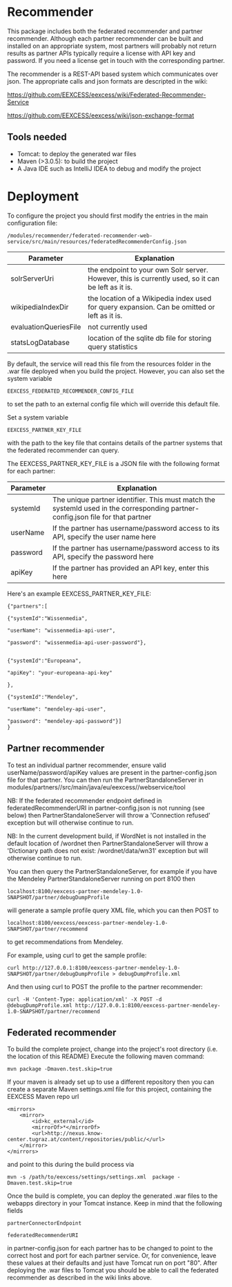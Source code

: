 Recommender
===========

This package includes both the federated recommender and partner recommender.
Although each partner recommender can be built and installed on an appropriate system,
most partners will probably not return results as partner APIs typically require a license with API key and password.
If you need a license get in touch with the corresponding partner.

The recommender is a REST-API based system which communicates over json.
The appropriate calls and json formats are descripted in the wiki:

https://github.com/EEXCESS/eexcess/wiki/Federated-Recommender-Service

https://github.com/EEXCESS/eexcess/wiki/json-exchange-format


Tools needed
-------------
- Tomcat: to deploy the generated war files
- Maven (>3.0.5): to build the project
- A Java IDE such as IntelliJ IDEA to debug and modify the project


Deployment
===========

To configure the project you should first modify the entries in the main configuration file:

    /modules/recommender/federated-recommender-web-service/src/main/resources/federatedRecommenderConfig.json

Parameter               |   Explanation
------------------------|---------------
solrServerUri           |   the endpoint to your own Solr server. However, this is currently used, so it can be left as it is.
wikipediaIndexDir       |   the location of a Wikipedia index used for query expansion. Can be omitted or left as it is.
evaluationQueriesFile   |   not currently used
statsLogDatabase        |   location of the sqlite db file for storing query statistics

By default, the service will read this file from the resources folder in the .war file deployed when you build the project.
However, you can also set the system variable

    EEXCESS_FEDERATED_RECOMMENDER_CONFIG_FILE

to set the path to an external config file which will override this default file.

Set a system variable

    EEXCESS_PARTNER_KEY_FILE

with the path to the key file that contains details of the partner systems that the federated recommender can query.

The EEXCESS_PARTNER_KEY_FILE is a JSON file with the following format for each partner:

Parameter               |   Explanation
------------------------|---------------
systemId                |   The unique partner identifier. This must match the systemId used in the corresponding partner-config.json file for that partner
userName                |   If the partner has username/password access to its API, specify the user name here
password                |   If the partner has username/password access to its API, specify the password here
apiKey                  |   If the partner has provided an API key, enter this here

Here's an example EEXCESS_PARTNER_KEY_FILE:

    {"partners":[

    {"systemId":"Wissenmedia",

    "userName": "wissenmedia-api-user",

    "password": "wissenmedia-api-user-password"},


    {"systemId":"Europeana",

    "apiKey": "your-europeana-api-key"

    },

    {"systemId":"Mendeley",

    "userName": "mendeley-api-user",

    "password": "mendeley-api-password"}]
    }


Partner recommender
--------------------

To test an individual partner recommender, ensure valid userName/password/apiKey values are present in the partner-config.json file for that partner.
You can then run the PartnerStandaloneServer in modules/partners/<partner>/src/main/java/eu/eexcess/<partner>/webservice/tool

NB: If the federated recommender endpoint defined in federatedRecommenderURI in partner-config.json is not running (see below)
then PartnerStandaloneServer will throw a 'Connection refused' exception but will otherwise continue to run.

NB: In the current development build, if WordNet is not installed in the default location of /wordnet
then PartnerStandaloneServer will throw a 'Dictionary path does not exist: /wordnet/data/wn31' exception but will otherwise continue to run.

You can then query the PartnerStandaloneServer, for example if you have the Mendeley PartnerStandaloneServer running on port 8100 then

    localhost:8100/eexcess-partner-mendeley-1.0-SNAPSHOT/partner/debugDumpProfile

will generate a sample profile query XML file, which you can then POST to

    localhost:8100/eexcess/eexcess-partner-mendeley-1.0-SNAPSHOT/partner/recommend

to get recommendations from Mendeley.

For example, using curl to get the sample profile:

    curl http://127.0.0.1:8100/eexcess-partner-mendeley-1.0-SNAPSHOT/partner/debugDumpProfile > debugDumpProfile.xml

And then using curl to POST the profile to the partner recommender:

    curl -H 'Content-Type: application/xml' -X POST -d @debugDumpProfile.xml http://127.0.0.1:8100/eexcess-partner-mendeley-1.0-SNAPSHOT/partner/recommend


Federated recommender
----------------------
To build the complete project, change into the project's root directory (i.e. the location of this README)
Execute the following maven command:

    mvn package -Dmaven.test.skip=true

If your maven is already set up to use a different repository then you can create a separate Maven settings.xml file
for this project, containing the EEXCESS Maven repo url

    <mirrors>
        <mirror>
            <id>kc_external</id>
            <mirrorOf>*</mirrorOf>
            <url>http://nexus.know-center.tugraz.at/content/repositories/public/</url>
        </mirror>
    </mirrors>

and point to this during the build process via

    mvn -s /path/to/eexcess/settings/settings.xml  package -Dmaven.test.skip=true

Once the build is complete, you can deploy the generated .war files to the webapps directory in your Tomcat instance.
Keep in mind that the following fields

    partnerConnectorEndpoint

    federatedRecommenderURI

in partner-config.json for each partner has to be changed to point to the correct host and port for each partner service.
Or, for convenience, leave these values at their defaults and just have Tomcat run on port "80".
After deploying the .war files to Tomcat you should be able to call the federated recommender as described in the wiki links above.



